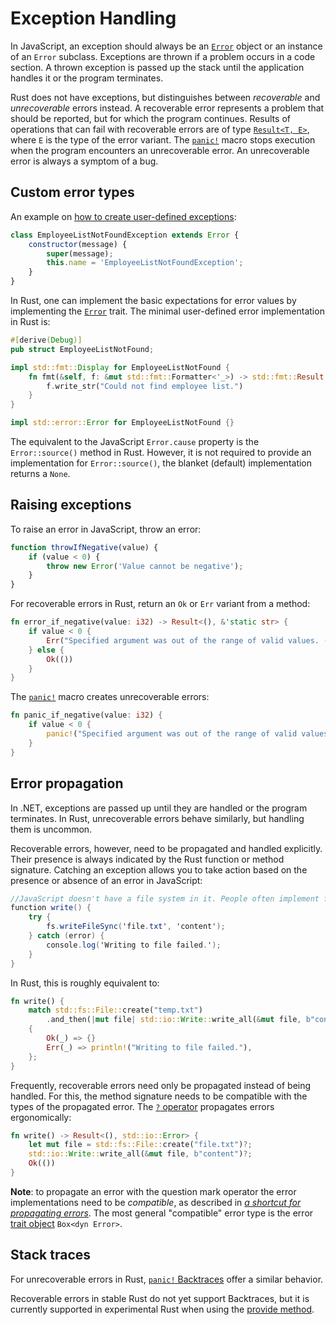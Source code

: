 # Exception Handling

In JavaScript, an exception should always be an [`Error`][js-system-exception] object or an instance of an `Error` subclass. Exceptions are thrown if a
problem occurs in a code section. A thrown exception is passed up the stack
until the application handles it or the program terminates.

Rust does not have exceptions, but distinguishes between _recoverable_ and
_unrecoverable_ errors instead. A recoverable error represents a problem that
should be reported, but for which the program continues. Results of operations
that can fail with recoverable errors are of type [`Result<T, E>`][rust-result],
where `E` is the type of the error variant. The [`panic!`][panic] macro stops
execution when the program encounters an unrecoverable error. An unrecoverable
error is always a symptom of a bug.

## Custom error types

An example on [how to create user-defined exceptions][js-user-defined-exceptions]:

```js
class EmployeeListNotFoundException extends Error {
    constructor(message) {
        super(message);
        this.name = 'EmployeeListNotFoundException';
    }
}
```

In Rust, one can implement the basic expectations for error values by
implementing the [`Error`][rust-std-error] trait. The minimal user-defined error
implementation in Rust is:

```rust
#[derive(Debug)]
pub struct EmployeeListNotFound;

impl std::fmt::Display for EmployeeListNotFound {
    fn fmt(&self, f: &mut std::fmt::Formatter<'_>) -> std::fmt::Result {
        f.write_str("Could not find employee list.")
    }
}

impl std::error::Error for EmployeeListNotFound {}
```

The equivalent to the JavaScript `Error.cause` property is the
`Error::source()` method in Rust. However, it is not required to provide an
implementation for `Error::source()`, the blanket (default) implementation
returns a `None`.

## Raising exceptions

To raise an error in JavaScript, throw an error:

```js
function throwIfNegative(value) {
    if (value < 0) {
        throw new Error('Value cannot be negative');
    }
}

```

For recoverable errors in Rust, return an `Ok` or `Err` variant from a method:

```rust
fn error_if_negative(value: i32) -> Result<(), &'static str> {
    if value < 0 {
        Err("Specified argument was out of the range of valid values. (Parameter 'value')")
    } else {
        Ok(())
    }
}
```

The [`panic!`][panic] macro creates unrecoverable errors:

```rust
fn panic_if_negative(value: i32) {
    if value < 0 {
        panic!("Specified argument was out of the range of valid values. (Parameter 'value')")
    }
}
```

## Error propagation

In .NET, exceptions are passed up until they are handled or the
program terminates. In Rust, unrecoverable errors behave similarly, but handling
them is uncommon.

Recoverable errors, however, need to be propagated and handled explicitly. Their
presence is always indicated by the Rust function or method signature. Catching
an exception allows you to take action based on the presence or absence of an
error in JavaScript:

```csharp
//JavaScript doesn't have a file system in it. People often implement file systems using the BrowserFS library that mimic Node.js APIs.
function write() {
    try {
        fs.writeFileSync('file.txt', 'content');
    } catch (error) {
        console.log('Writing to file failed.');
    }
}

```

In Rust, this is roughly equivalent to:

```rust
fn write() {
    match std::fs::File::create("temp.txt")
        .and_then(|mut file| std::io::Write::write_all(&mut file, b"content"))
    {
        Ok(_) => {}
        Err(_) => println!("Writing to file failed."),
    };
}
```

Frequently, recoverable errors need only be propagated instead of being handled.
For this, the method signature needs to be compatible with the types of the
propagated error. The [`?` operator][question-mark-operator] propagates errors
ergonomically:

```rust
fn write() -> Result<(), std::io::Error> {
    let mut file = std::fs::File::create("file.txt")?;
    std::io::Write::write_all(&mut file, b"content")?;
    Ok(())
}
```

**Note**: to propagate an error with the question mark operator the error
implementations need to be _compatible_, as described in [_a shortcut for
propagating errors_][propagating-errors-rust-book]. The most general
"compatible" error type is the error [trait object] `Box<dyn Error>`.

## Stack traces

<!--Throwing an unhandled exception in .NET will cause the runtime to print a stack
trace that allows debugging the problem with additional context.-->

For unrecoverable errors in Rust, [`panic!` Backtraces][panic-backtrace] offer a
similar behavior.

Recoverable errors in stable Rust do not yet support Backtraces, but it is
currently supported in experimental Rust when using the [provide method].

[js-system-exception]: https://developer.mozilla.org/en-US/docs/Web/JavaScript/Reference/Global_Objects/Error
[rust-result]: https://doc.rust-lang.org/std/result/enum.Result.html
[panic-backtrace]: https://doc.rust-lang.org/book/ch09-01-unrecoverable-errors-with-panic.html#using-a-panic-backtrace
[js-user-defined-exceptions]: https://developer.mozilla.org/en-US/docs/Web/JavaScript/Reference/Global_Objects/Error/Error
[rust-std-error]: https://doc.rust-lang.org/std/error/trait.Error.html
[provide method]: https://doc.rust-lang.org/std/error/trait.Error.html#method.provide
[question-mark-operator]: https://doc.rust-lang.org/std/result/index.html#the-question-mark-operator-
[panic]: https://doc.rust-lang.org/std/macro.panic.html
[propagating-errors-rust-book]: https://doc.rust-lang.org/book/ch09-02-recoverable-errors-with-result.html#a-shortcut-for-propagating-errors-the--operator
[trait object]: https://doc.rust-lang.org/reference/types/trait-object.html
